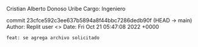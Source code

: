 Cristian Alberto Donoso Uribe
Cargo: Ingeniero

commit 23cfce592c3ee637b5894a8f44bbc7286dedb90f
 (HEAD -> main)
Author: Replit user <>
Date:   Fri Oct 21 05:47:08 2022 +0000

    feat: se agrega archivo solicitado
